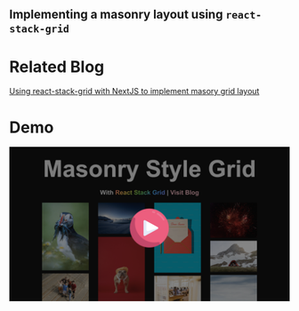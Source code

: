 ## Implementing a masonry layout using `react-stack-grid`

# Related Blog
[Using react-stack-grid with NextJS to implement masory grid layout](http://localhost:3001/blog/using-react-static-grid-with-nextjs)

# Demo

[![Watch the video](https://github.com/jaydeepw/example-react-stack-grid/blob/main/media/screenshot.png?raw=true)](https://youtu.be/Qs8zKTzuyCw)
